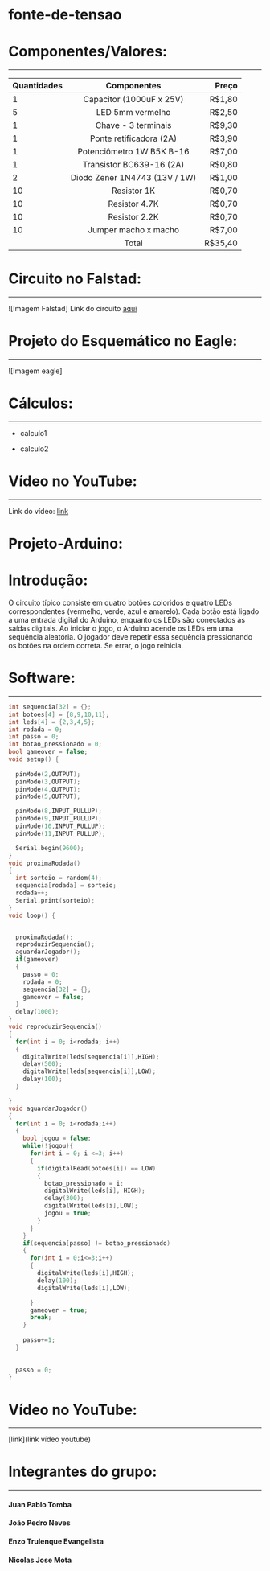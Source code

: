 # fonte-de-tensao


# Componentes/Valores:
---
| Quantidades   | Componentes   | Preço |
| ------------- |:-------------:| -----:|
| 1      | Capacitor (1000uF x 25V)      | R$1,80  |
| 5      | LED 5mm vermelho              | R$2,50  |
| 1      | Chave - 3 terminais           | R$9,30  |
| 1      | Ponte retificadora (2A)       | R$3,90  |
| 1      | Potenciômetro 1W B5K B-16     | R$7,00  |
| 1      | Transistor BC639-16 (2A)      | R$0,80  |
| 2      | Diodo Zener 1N4743 (13V / 1W) | R$1,00  |
| 10     | Resistor 1K                   | R$0,70  |
| 10     | Resistor 4.7K                 | R$0,70  |
| 10     | Resistor 2.2K                 | R$0,70  |
| 10     | Jumper macho x macho          | R$7,00  |
|        | Total                         | R$35,40 |




# Circuito no Falstad:
---

![Imagem Falstad]
Link do circuito [aqui](########)

# Projeto do Esquemático no Eagle:
---
![Imagem eagle]




# Cálculos:
---
* calculo1

* calculo2


# Vídeo no YouTube:
---
Link do vídeo: [link](########)





# Projeto-Arduino:

# Introdução:
O circuito típico consiste em quatro botões coloridos e quatro LEDs correspondentes (vermelho, verde, azul e amarelo). Cada botão está ligado a uma entrada digital do Arduino, enquanto os LEDs são conectados às saídas digitais. Ao iniciar o jogo, o Arduino acende os LEDs em uma sequência aleatória. O jogador deve repetir essa sequência pressionando os botões na ordem correta. Se errar, o jogo reinicia.


# Software:
---
```c++
int sequencia[32] = {};
int botoes[4] = {8,9,10,11};
int leds[4] = {2,3,4,5};
int rodada = 0;
int passo = 0;
int botao_pressionado = 0;
bool gameover = false;
void setup() {
  
  pinMode(2,OUTPUT);
  pinMode(3,OUTPUT);
  pinMode(4,OUTPUT);
  pinMode(5,OUTPUT);

  pinMode(8,INPUT_PULLUP);
  pinMode(9,INPUT_PULLUP);
  pinMode(10,INPUT_PULLUP);
  pinMode(11,INPUT_PULLUP);

  Serial.begin(9600);
}
void proximaRodada()
{
  int sorteio = random(4);
  sequencia[rodada] = sorteio;
  rodada++;
  Serial.print(sorteio);
}
void loop() {


  proximaRodada();
  reproduzirSequencia();
  aguardarJogador();
  if(gameover)
  {
    passo = 0;
    rodada = 0;
    sequencia[32] = {};
    gameover = false;
  }
  delay(1000);
}
void reproduzirSequencia()
{ 
  for(int i = 0; i<rodada; i++)
  {
    digitalWrite(leds[sequencia[i]],HIGH);
    delay(500);
    digitalWrite(leds[sequencia[i]],LOW);
    delay(100);
  }

}
void aguardarJogador()
{
  for(int i = 0; i<rodada;i++)
  { 
    bool jogou = false;
    while(!jogou){
      for(int i = 0; i <=3; i++)
      {
        if(digitalRead(botoes[i]) == LOW)
        {
          botao_pressionado = i;
          digitalWrite(leds[i], HIGH);
          delay(300);
          digitalWrite(leds[i],LOW);
          jogou = true;
        }
      }
    }
    if(sequencia[passo] != botao_pressionado)
    {
      for(int i = 0;i<=3;i++)
      {
        digitalWrite(leds[i],HIGH);
        delay(100);
        digitalWrite(leds[i],LOW);

      }
      gameover = true;
      break;
    }
    
    passo+=1;
  }
 
  
  passo = 0; 
}

```


# Vídeo no YouTube:
---
[link](link vídeo youtube)





# Integrantes do grupo:
---
#### Juan Pablo Tomba

#### João Pedro Neves

#### Enzo Trulenque Evangelista

#### Nicolas Jose Mota
